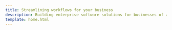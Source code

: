 ```yaml
---
title: Streamlining workflows for your business
description: Building enterprise software solutions for businesses of all sizes
template: home.html
---
```

